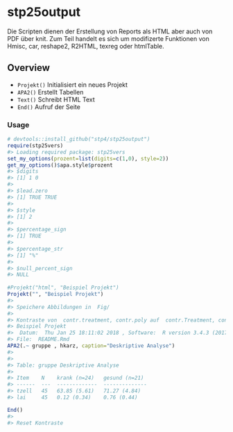
<!-- README.md is generated from README.Rmd. Please edit that file -->
stp25output
===========

Die Scripten dienen der Erstellung von Reports als HTML aber auch von PDF über knit. Zum Teil handelt es sich um modifizerte Funktionen von Hmisc, car, reshape2, R2HTML, texreg oder htmlTable.

Overview
--------

-   `Projekt()` Initialisiert ein neues Projekt
-   `APA2()` Erstellt Tabellen
-   `Text()` Schreibt HTML Text
-   `End()` Aufruf der Seite

### Usage

``` r
# devtools::install_github("stp4/stp25output")
require(stp25vers)
#> Loading required package: stp25vers
set_my_options(prozent=list(digits=c(1,0), style=2))
get_my_options()$apa.style$prozent
#> $digits
#> [1] 1 0
#> 
#> $lead.zero
#> [1] TRUE TRUE
#> 
#> $style
#> [1] 2
#> 
#> $percentage_sign
#> [1] TRUE
#> 
#> $percentage_str
#> [1] "%"
#> 
#> $null_percent_sign
#> NULL
 
#Projekt("html", "Beispiel Projekt")
Projekt("", "Beispiel Projekt")
#> 
#> Speichere Abbildungen in  Fig/ 
#> 
#> Kontraste von  contr.treatment, contr.poly auf  contr.Treatment, contr.poly  umgestellt!
#> Beispiel Projekt 
#>  Datum:  Thu Jan 25 18:11:02 2018 , Software:  R version 3.4.3 (2017-11-30) , Link: www.R-project.org/
#> File:  README.Rmd
APA2(.~ gruppe , hkarz, caption="Deskriptive Analyse")
#> 
#> 
#> Table: gruppe Deskriptive Analyse
#> 
#> Item    N    krank (n=24)   gesund (n=21) 
#> ------  ---  -------------  --------------
#> tzell   45   63.85 (5.61)   71.27 (4.84)  
#> lai     45   0.12 (0.34)    0.76 (0.44)

End()
#> 
#> Reset Kontraste
```
